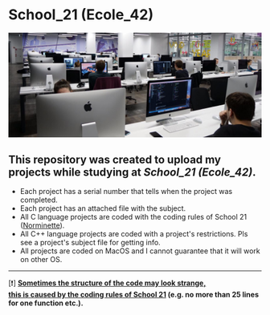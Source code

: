 # School_21 (Ecole_42)

<img src="logo.jpeg" alt="school21"/><br/>

## This repository was created to upload my projects while studying at *School_21 (Ecole_42)*.

* Each project has a serial number that tells when the project was completed.  
* Each project has an attached file with the subject.  
* All C language projects are coded with the coding rules of School 21 (<a href="./norme.pdf">Norminette</a>).<br/>
* All C++ language projects are coded with a project's restrictions. Pls see a project's subject file for getting info.<br/>
* All projects are coded on MacOS and I cannot guarantee that it will work on other OS.

------------

[❗] <ins>**Sometimes the structure of the code may look strange,  
this is caused by the coding rules of School 21</ins> (e.g. no more than 25 lines for one function etc.).**
